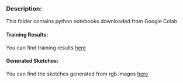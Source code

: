 ### Description:

This folder contains python notebooks downloaded from Google Colab

#### Training Results:

You can find training results [here](https://drive.google.com/drive/folders/1vxX_eFDOkSRX1d-Ej0FL60ZDW43__N0H?usp=share_link)

#### Generated Sketches:

You can find the sketches generated from rgb images [here](https://drive.google.com/drive/folders/1zno8Qf5hcS1PjyOGbY1wVu_Q9pQiG95A?usp=share_link)
